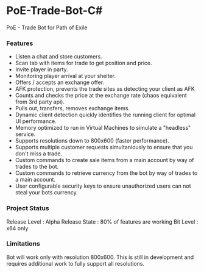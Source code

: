 # PoE-Trade-Bot-C#

PoE - Trade Bot for Path of Exile



### Features
- Listen a chat and store customers.
- Scan tab with items for trade to get position and price.
- Invite player in party.
- Monitoring player arrival at your shelter.
- Offers / accepts an exchange offer.
- AFK protection, prevents the trade sites as detecting your client as AFK
- Counts and checks the price at the exchange rate (chaos equivalent from 3rd party api).
- Pulls out, transfers, removes exchange items.
- Dynamic client detection quickly identifies the running client for optimal UI performance.
- Memory optimized to run in Virtual Machines to simulate a "headless" service.
- Supports resolutions down to 800x600 (faster performance).
- Supports multiple customer requests simultaniously to ensure that you don't miss a trade.
- Custom commands to create sale items from a main account by way of trades to the bot.
- Custom commands to retrieve currency from the bot by way of trades to a main account.
- User configurable security keys to ensure unauthorized users can not steal your bots currency.

### Project Status
Release Level : Alpha
Release State : 80% of features are working
Bit Level : x64 only


### Limitations
Bot will work only with resolution 800x600. This is still in development and requires additional work to fully support all resolutions.

